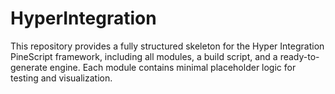 # HyperIntegration
 This repository provides a fully structured skeleton for the Hyper Integration PineScript framework,  including all modules, a build script, and a ready-to-generate engine. Each module contains minimal  placeholder logic for testing and visualization.
